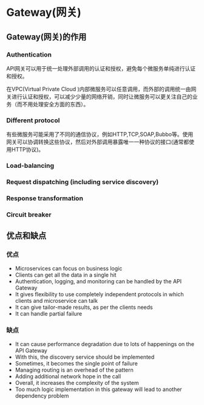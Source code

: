 # Gateway(网关)

## Gateway(网关)的作用

### Authentication

API网关可以用于统一处理外部调用的认证和授权，避免每个微服务单纯进行认证和授权。

在VPC(Virtual Private Cloud )内部微服务可以任意调用，而外部的调用统一由网关进行认证和授权，可以减少少量的网络开销，同时让微服务可以更关注自己的业务（而不用处理安全方面的东西）。

### Different protocol

有些微服务可能采用了不同的通信协议，例如HTTP,TCP,SOAP,Bubbo等。使用网关可以协调转换这些协议，然后对外部调用暴露唯一一种协议的接口(通常都使用HTTP协议)。

### Load-balancing

### Request dispatching (including service discovery)

### Response transformation

### Circuit breaker

## 优点和缺点

### 优点

* Microservices can focus on business logic
* Clients can get all the data in a single hit
* Authentication, logging, and monitoring can be handled by the API Gateway
* It gives flexibility to use completely independent protocols in which clients and microservice can talk
* It can give tailor-made results, as per the clients needs
* It can handle partial failure

### 缺点

* It can cause performance degradation due to lots of happenings on the API Gateway
* With this, the discovery service should be implemented
* Sometimes, it becomes the single point of failure
* Managing routing is an overhead of the pattern
* Adding additional network hope in the call
* Overall, it increases the complexity of the system
* Too much logic implementation in this gateway will lead to another dependency problem
